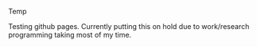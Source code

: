 Temp

Testing github pages. Currently putting this on hold due to work/research programming taking most of my time.
